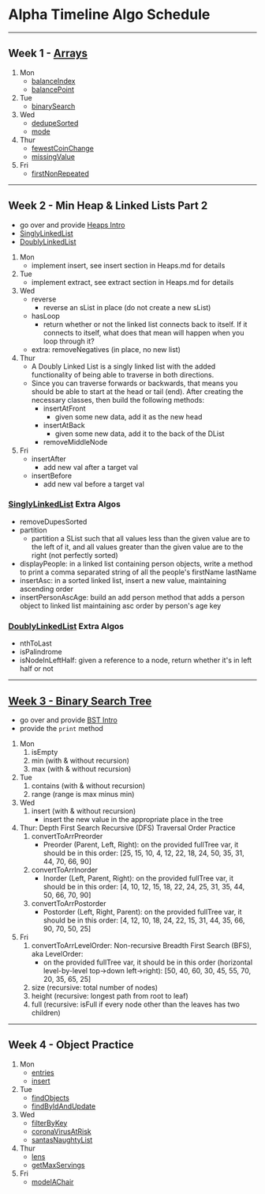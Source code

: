 # Alpha Timeline Algo Schedule

---

## Week 1 - [Arrays](../../arrays)

1. Mon
   - [balanceIndex](../../arrays/balanceIndex.js)
   - [balancePoint](../../arrays/balancePoint.js)
2. Tue
   - [binarySearch](../../arrays/binarySearch.js)
3. Wed
   - [dedupeSorted](../../arrays/dedupeSorted.js)
   - [mode](../../arrays/mode.js)
4. Thur
   - [fewestCoinChange](../../objects/fewestCoinChange.js)
   - [missingValue](../../arrays/missingValue.js)
5. Fri
   - [firstNonRepeated](../../arrays/firstNonRepeated.js)

---

## Week 2 - Min Heap & Linked Lists Part 2

- go over and provide [Heaps Intro](../../data_structures/Heaps.md)
- [SinglyLinkedList](../../data_structures/SinglyLinkedList.js)
- [DoublyLinkedList](../../data_structures/DoublyLinkedList.js)

1. Mon
   - implement insert, see insert section in Heaps.md for details
2. Tue
   - implement extract, see extract section in Heaps.md for details
3. Wed
   - reverse
     - reverse an sList in place (do not create a new sList)
   - hasLoop
     - return whether or not the linked list connects back to itself. If it connects to itself, what does that mean will happen when you loop through it?
   - extra: removeNegatives (in place, no new list)
4. Thur
   - A Doubly Linked List is a singly linked list with the added functionality of being able to traverse in both directions.
   - Since you can traverse forwards or backwards, that means you should be able to start at the head or tail (end). After creating the necessary classes, then build the following methods:
     - insertAtFront
       - given some new data, add it as the new head
     - insertAtBack
       - given some new data, add it to the back of the DList
     - removeMiddleNode
5. Fri
   - insertAfter
     - add new val after a target val
   - insertBefore
     - add new val before a target val

### [SinglyLinkedList](../../data_structures/SinglyLinkedList.js) Extra Algos

- removeDupesSorted
- partition
  - partition a SList such that all values less than the given value are to the left of it, and all values greater than the given value are to the right (not perfectly sorted)
- displayPeople: in a linked list containing person objects, write a method to print a comma separated string of all the people's firstName lastName
- insertAsc: in a sorted linked list, insert a new value, maintaining ascending order
- insertPersonAscAge: build an add person method that adds a person object to linked list maintaining asc order by person's age key

### [DoublyLinkedList](../../data_structures/LinkedLists/DoublyLinkedList.js) Extra Algos

- nthToLast
- isPalindrome
- isNodeInLeftHalf: given a reference to a node, return whether it's in left half or not

---

## [Week 3 - Binary Search Tree](../../data_structures/BinaryTrees/BinarySearchTree.js)

- go over and provide [BST Intro](../../data_structures/BinaryTrees/BinarySearchTree.md)
- provide the `print` method

1. Mon
   1. isEmpty
   2. min (with & without recursion)
   3. max (with & without recursion)
2. Tue
   1. contains (with & without recursion)
   2. range (range is max minus min)
3. Wed
   1. insert (with & without recursion)
      - insert the new value in the appropriate place in the tree
4. Thur: Depth First Search Recursive (DFS) Traversal Order Practice
   1. convertToArrPreorder
      - Preorder (Parent, Left, Right): on the provided fullTree var, it should be in this order: [25, 15, 10, 4, 12, 22, 18, 24, 50, 35, 31, 44, 70, 66, 90]
   2. convertToArrInorder
      - Inorder (Left, Parent, Right): on the provided fullTree var, it should be in this order: [4, 10, 12, 15, 18, 22, 24, 25, 31, 35, 44, 50, 66, 70, 90]
   3. convertToArrPostorder
      - Postorder (Left, Right, Parent): on the provided fullTree var, it should be in this order: [4, 12, 10, 18, 24, 22, 15, 31, 44, 35, 66, 90, 70, 50, 25]
5. Fri
   1. convertToArrLevelOrder: Non-recursive Breadth First Search (BFS), aka LevelOrder:
      - on the provided fullTree var, it should be in this order (horizontal level-by-level top->down left->right): [50, 40, 60, 30, 45, 55, 70, 20, 35, 65, 25]
   2. size (recursive: total number of nodes)
   3. height (recursive: longest path from root to leaf)
   4. full (recursive: isFull if every node other than the leaves has two children)

---

## Week 4 - Object Practice

1. Mon
   - [entries](../../recreated_methods/Object/entries.js)
   - [insert](../../objects/insert.js)
2. Tue
   - [findObjects](../../objects/findObjects.js)
   - [findByIdAndUpdate](../../objects/findByIdAndUpdate.js)
3. Wed
   - [filterByKey](../../objects/filterByKey.js)
   - [coronaVirusAtRisk](../../objects/coronaVirusAtRisk.js)
   - [santasNaughtyList](../../objects/santasNaughtyList.js)
4. Thur
   - [lens](../../objects/lens.js)
   - [getMaxServings](../../objects/getMaxServings.js)
5. Fri
   - [modelAChair](../../design/modelAChair.js)
